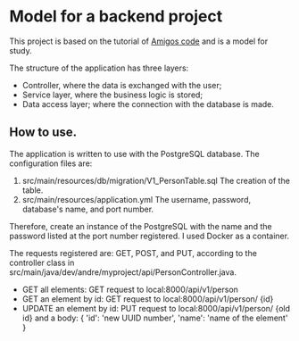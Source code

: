 # Model for a backend project
This project is based on the tutorial of [Amigos code](https://link-url-here.org) and is a model for study.

The structure of the application has three layers:
* Controller, where the data is exchanged with the user;
* Service layer,  where the business logic is stored;
* Data access layer; where the connection with the database is made.

## How to use.
The application is written to use with the PostgreSQL database. The configuration files
are:
1) src/main/resources/db/migration/V1_PersonTable.sql
The creation of the table.
2) src/main/resources/application.yml
The username, password, database's name, and port number.

Therefore, create an instance of the PostgreSQL with the name and the password listed at the port number registered. I used Docker as a container.

The requests registered are: GET, POST, and PUT, according to the controller class in
src/main/java/dev/andre/myproject/api/PersonController.java.

* GET all elements: GET request to local:8000/api/v1/person
* GET an element by id: GET request to local:8000/api/v1/person/ {id}
* UPDATE an element by id: PUT request to local:8000/api/v1/person/ {old id}
and a body:
{ 
'id': 'new UUID number',
'name': 'name of the element'
}



